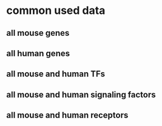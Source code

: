 # common used data

## all mouse genes

## all human genes

## all mouse and human TFs

## all mouse and human signaling factors

## all mouse and human receptors

